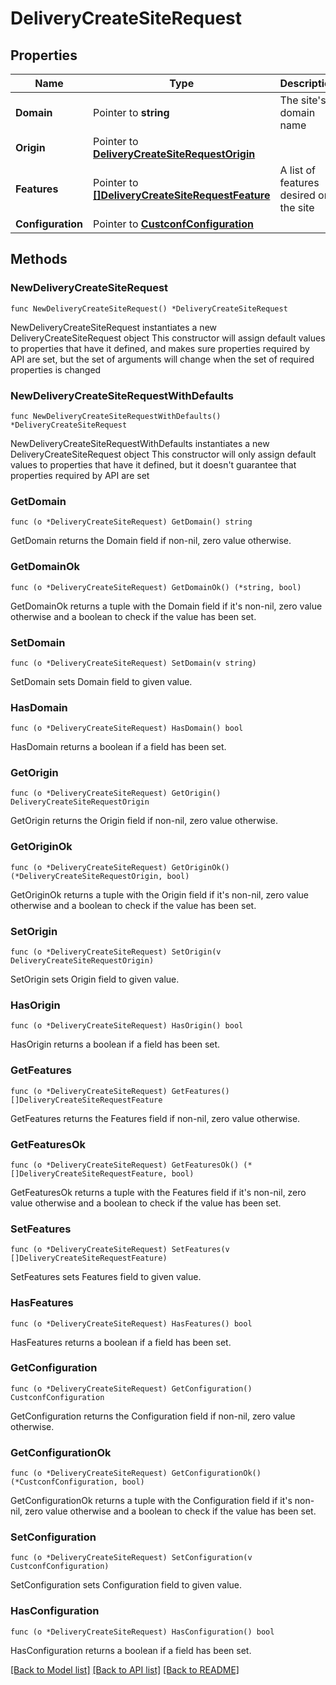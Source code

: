 # DeliveryCreateSiteRequest

## Properties

Name | Type | Description | Notes
------------ | ------------- | ------------- | -------------
**Domain** | Pointer to **string** | The site&#39;s domain name | [optional] 
**Origin** | Pointer to [**DeliveryCreateSiteRequestOrigin**](deliveryCreateSiteRequestOrigin.md) |  | [optional] 
**Features** | Pointer to [**[]DeliveryCreateSiteRequestFeature**](deliveryCreateSiteRequestFeature.md) | A list of features desired on the site | [optional] 
**Configuration** | Pointer to [**CustconfConfiguration**](custconfConfiguration.md) |  | [optional] 

## Methods

### NewDeliveryCreateSiteRequest

`func NewDeliveryCreateSiteRequest() *DeliveryCreateSiteRequest`

NewDeliveryCreateSiteRequest instantiates a new DeliveryCreateSiteRequest object
This constructor will assign default values to properties that have it defined,
and makes sure properties required by API are set, but the set of arguments
will change when the set of required properties is changed

### NewDeliveryCreateSiteRequestWithDefaults

`func NewDeliveryCreateSiteRequestWithDefaults() *DeliveryCreateSiteRequest`

NewDeliveryCreateSiteRequestWithDefaults instantiates a new DeliveryCreateSiteRequest object
This constructor will only assign default values to properties that have it defined,
but it doesn't guarantee that properties required by API are set

### GetDomain

`func (o *DeliveryCreateSiteRequest) GetDomain() string`

GetDomain returns the Domain field if non-nil, zero value otherwise.

### GetDomainOk

`func (o *DeliveryCreateSiteRequest) GetDomainOk() (*string, bool)`

GetDomainOk returns a tuple with the Domain field if it's non-nil, zero value otherwise
and a boolean to check if the value has been set.

### SetDomain

`func (o *DeliveryCreateSiteRequest) SetDomain(v string)`

SetDomain sets Domain field to given value.

### HasDomain

`func (o *DeliveryCreateSiteRequest) HasDomain() bool`

HasDomain returns a boolean if a field has been set.

### GetOrigin

`func (o *DeliveryCreateSiteRequest) GetOrigin() DeliveryCreateSiteRequestOrigin`

GetOrigin returns the Origin field if non-nil, zero value otherwise.

### GetOriginOk

`func (o *DeliveryCreateSiteRequest) GetOriginOk() (*DeliveryCreateSiteRequestOrigin, bool)`

GetOriginOk returns a tuple with the Origin field if it's non-nil, zero value otherwise
and a boolean to check if the value has been set.

### SetOrigin

`func (o *DeliveryCreateSiteRequest) SetOrigin(v DeliveryCreateSiteRequestOrigin)`

SetOrigin sets Origin field to given value.

### HasOrigin

`func (o *DeliveryCreateSiteRequest) HasOrigin() bool`

HasOrigin returns a boolean if a field has been set.

### GetFeatures

`func (o *DeliveryCreateSiteRequest) GetFeatures() []DeliveryCreateSiteRequestFeature`

GetFeatures returns the Features field if non-nil, zero value otherwise.

### GetFeaturesOk

`func (o *DeliveryCreateSiteRequest) GetFeaturesOk() (*[]DeliveryCreateSiteRequestFeature, bool)`

GetFeaturesOk returns a tuple with the Features field if it's non-nil, zero value otherwise
and a boolean to check if the value has been set.

### SetFeatures

`func (o *DeliveryCreateSiteRequest) SetFeatures(v []DeliveryCreateSiteRequestFeature)`

SetFeatures sets Features field to given value.

### HasFeatures

`func (o *DeliveryCreateSiteRequest) HasFeatures() bool`

HasFeatures returns a boolean if a field has been set.

### GetConfiguration

`func (o *DeliveryCreateSiteRequest) GetConfiguration() CustconfConfiguration`

GetConfiguration returns the Configuration field if non-nil, zero value otherwise.

### GetConfigurationOk

`func (o *DeliveryCreateSiteRequest) GetConfigurationOk() (*CustconfConfiguration, bool)`

GetConfigurationOk returns a tuple with the Configuration field if it's non-nil, zero value otherwise
and a boolean to check if the value has been set.

### SetConfiguration

`func (o *DeliveryCreateSiteRequest) SetConfiguration(v CustconfConfiguration)`

SetConfiguration sets Configuration field to given value.

### HasConfiguration

`func (o *DeliveryCreateSiteRequest) HasConfiguration() bool`

HasConfiguration returns a boolean if a field has been set.


[[Back to Model list]](../README.md#documentation-for-models) [[Back to API list]](../README.md#documentation-for-api-endpoints) [[Back to README]](../README.md)


